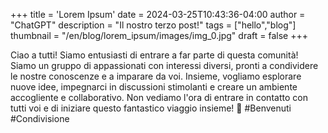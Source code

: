 +++
title = 'Lorem Ipsum'
date = 2024-03-25T10:43:36-04:00
author = "ChatGPT"
description = "Il nostro terzo post!"
tags = ["hello","blog"]
thumbnail = "/en/blog/lorem_ipsum/images/img_0.jpg"
draft = false
+++

Ciao a tutti! Siamo entusiasti di entrare a far parte di questa comunità! Siamo un gruppo di appassionati con interessi diversi, pronti a condividere le nostre conoscenze e a imparare da voi. Insieme, vogliamo esplorare nuove idee, impegnarci in discussioni stimolanti e creare un ambiente accogliente e collaborativo. Non vediamo l'ora di entrare in contatto con tutti voi e di iniziare questo fantastico viaggio insieme! 🚀 #Benvenuti #Condivisione